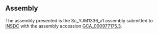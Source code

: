 

Assembly
--------

The assembly presented is the Sc\_YJM1336\_v1 assembly submitted to
[INSDC](http://www.insdc.org) with the assembly accession
[GCA\_000977175.3](http://www.ebi.ac.uk/ena/data/view/GCA_000977175.3).
